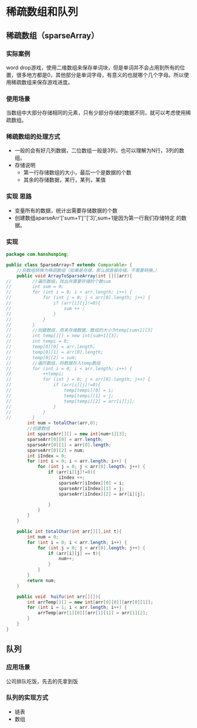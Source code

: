 # 稀疏数组和队列

## 稀疏数组（sparseArray）

### 实际案例

word drop游戏，使用二维数组来保存单词块，但是单词并不会占用到所有的位置，很多地方都是0，其他部分是单词字母，有意义的也就哪个几个字母。所以使用稀疏数组来保存游戏进度。

### 使用场景

当数组中大部分存储相同的元素，只有少部分存储的数据不同，就可以考虑使用稀疏数组。

### 稀疏数组的处理方式

- 一般的会有好几列数据，二位数组一般是3列，也可以理解为N行，3列的数组。
- 存储说明
  - 第一行存储数组的大小，最后一个是数据的个数
  - 其余的存储数据，某行，某列，某值

### 实现 思路

- 变量所有的数据，统计出需要存储数据的个数
- 创建数组aparseArr'['sum+1']\'\'[\'3]\',sum+1是因为第一行我们存储特定 的数据。

### 实现

```java
package com.hanshunping;

public class SparseArray<T extends Comparable> {
    //将数组转换为稀疏数组（如果是存储，那么就直接存储，不需要转换。）
    public void ArrayToSparseArray(int [][]arr){
//        //遍历数组，找出共需要存储的个数sum
//        int sum = 0;
//        for (int i = 0; i < arr.length; i++) {
//            for (int j = 0; j < arr[0].length; j++) {
//                if (arr[i][j]!=0){
//                    sum ++ ;
//                }
//            }
//        }
//        //创建数组，用来存储数据，数组的大小为temp[sum+1][3]
//        int temp[][] = new int[sum+1][3];
//        int tempi = 0;
//        temp[0][0] = arr.length;
//        temp[0][1] = arr[0].length;
//        temp[0][2] = sum;
//        //遍历数组，将数据存入temp数组
//        for (int i = 0; i < arr.length; i++) {
//            ++tempi;
//            for (int j = 0; j < arr[0].length; j++) {
//                if (arr[i][j]!=0){
//                    temp[tempi][0] = i;
//        		      temp[tempi][1] = j;
//				      temp[tempi][2] = arr[i][j];       
//                }
//            }
//        }
        int num = totalChar(arr,0);
        //创建数组
        int sparseArr[][] = new int[num+1][3];
        sparseArr[0][0] = arr.length;
        sparseArr[0][1] = arr[0].length;
        sparseArr[0][2] = num;
        int iIndex = 0;
        for (int i = 0; i < arr.length; i++) {
            for (int j = 0; j < arr[0].length; j++) {
                if (arr[i][j]!=0){
                    iIndex ++;
                    sparseArr[iIndex][0] = i;
                    sparseArr[iIndex][1] = j;
                    sparseArr[iIndex][2] = arr[i][j];

                }
            }
        }
    }

    public int totalChar(int arr[][],int t){
        int num = 0;
        for (int i = 0; i < arr.length; i++) {
            for (int j = 0; j < arr[0].length; j++) {
                if (arr[i][j] == t){
                    num++;
                }
            }
        }
        return num;
    }

    public void  huifu(int arr[][]){
        int arrTemp[][] = new int[arr[0][0]][arr[0][1]];
        for (int i = 1; i < arr.length; i++) {
            arrTemp[arr[1][0]][arr[1][1]] = arr[1][2];
        }
    }
}

```

## 队列

### 应用场景

公司排队吃饭，先去的先拿到饭

### 队列的实现方式

- 链表
- 数组
